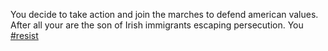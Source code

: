 You decide to take action and join the marches to defend american values. After all your are the son of Irish immigrants escaping persecution. You [#resist](https://twitter.com/hashtag/resist?ref_src=twsrc%5Egoogle%7Ctwcamp%5Eserp%7Ctwgr%5Ehashtag)

